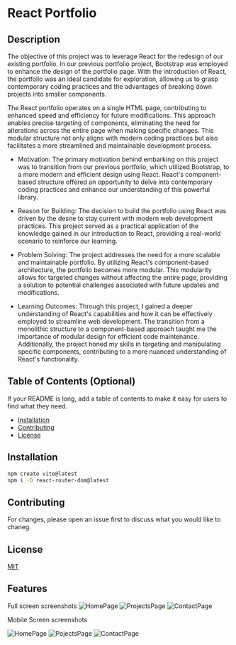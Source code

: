 # React Portfolio

## Description

The objective of this project was to leverage React for the redesign of our existing portfolio. In our previous portfolio project, Bootstrap was employed to enhance the design of the portfolio page. With the introduction of React, the portfolio was an ideal candidate for exploration, allowing us to grasp contemporary coding practices and the advantages of breaking down projects into smaller components.

The React portfolio operates on a single HTML page, contributing to enhanced speed and efficiency for future modifications. This approach enables precise targeting of components, eliminating the need for alterations across the entire page when making specific changes. This modular structure not only aligns with modern coding practices but also facilitates a more streamlined and maintainable development process.

- Motivation:
The primary motivation behind embarking on this project was to transition from our previous portfolio, which utilized Bootstrap, to a more modern and efficient design using React. React's component-based structure offered an opportunity to delve into contemporary coding practices and enhance our understanding of this powerful library.

- Reason for Building:
The decision to build the portfolio using React was driven by the desire to stay current with modern web development practices. This project served as a practical application of the knowledge gained in our introduction to React, providing a real-world scenario to reinforce our learning.

- Problem Solving:
The project addresses the need for a more scalable and maintainable portfolio. By utilizing React's component-based architecture, the portfolio becomes more modular. This modularity allows for targeted changes without affecting the entire page, providing a solution to potential challenges associated with future updates and modifications.

- Learning Outcomes:
Through this project, I gained a deeper understanding of React's capabilities and how it can be effectively employed to streamline web development. The transition from a monolithic structure to a component-based approach taught me the importance of modular design for efficient code maintenance. Additionally, the project honed my skills in targeting and manipulating specific components, contributing to a more nuanced understanding of React's functionality.

## Table of Contents (Optional)

If your README is long, add a table of contents to make it easy for users to find what they need.

- [Installation](#installation)
- [Contributing](#contributing)
- [License](#license)

## Installation

```bash
npm create vite@latest
npm i -D react-router-dom@latest
```



## Contributing
For changes, please open an issue first to discuss what you would like to chaneg. 


## License

[MIT](https://choosealicense.com/licenses/mit/)


## Features
Full screen screenshots
![HomePage](./public/HomePage-fs.png)
![ProjectsPage](./public/projects-cards-fs.png)
![ContactPage](./public/contact-fs.png)

Mobile Screen screenshots

![HomePage](./public/home-sm.png)
![PojectsPage](./public/projects-cards-sm.png)
![ContactPage](./public/contact-sm.png)

